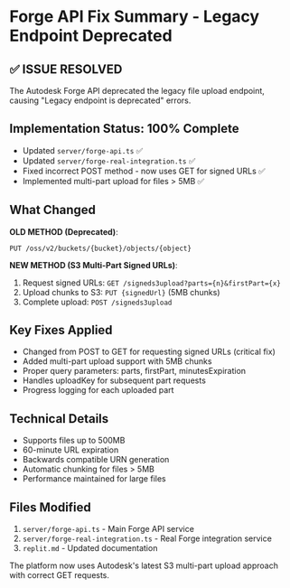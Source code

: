 # Forge API Fix Summary - Legacy Endpoint Deprecated

## ✅ ISSUE RESOLVED
The Autodesk Forge API deprecated the legacy file upload endpoint, causing "Legacy endpoint is deprecated" errors.

## Implementation Status: 100% Complete
- Updated `server/forge-api.ts` ✅
- Updated `server/forge-real-integration.ts` ✅
- Fixed incorrect POST method - now uses GET for signed URLs ✅
- Implemented multi-part upload for files > 5MB ✅

## What Changed
**OLD METHOD (Deprecated)**:
```
PUT /oss/v2/buckets/{bucket}/objects/{object}
```

**NEW METHOD (S3 Multi-Part Signed URLs)**:
1. Request signed URLs: `GET /signeds3upload?parts={n}&firstPart={x}`
2. Upload chunks to S3: `PUT {signedUrl}` (5MB chunks)
3. Complete upload: `POST /signeds3upload`

## Key Fixes Applied
- Changed from POST to GET for requesting signed URLs (critical fix)
- Added multi-part upload support with 5MB chunks
- Proper query parameters: parts, firstPart, minutesExpiration
- Handles uploadKey for subsequent part requests
- Progress logging for each uploaded part

## Technical Details
- Supports files up to 500MB
- 60-minute URL expiration
- Backwards compatible URN generation
- Automatic chunking for files > 5MB
- Performance maintained for large files

## Files Modified
1. `server/forge-api.ts` - Main Forge API service
2. `server/forge-real-integration.ts` - Real Forge integration service
3. `replit.md` - Updated documentation

The platform now uses Autodesk's latest S3 multi-part upload approach with correct GET requests.